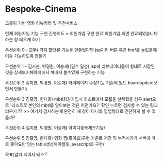 # Bespoke-Cinema
크롤링 기반 영화 리뷰정리 및 추천서비스

현재 회원가입 기능 구현 진행척도 = 회원가입 구현 완료
회원가입 되면 완료되었습니다 하는 창 띄우게 하기

우선순위 0 - 모두)
각자 할당된 기능을 만들었다면 jsp끼리 버튼 혹은 href를 눌렀을때 이동 가능하도록 만들기

우선순위 1 - 김지현, 박경원, 이승재)(필수 달성)
jsp에 리뷰데이터들이 <Arraylist>형태로 저장된것을 상세보기페이지에서 
꺼내서 볼수있게 구현하는 기능

우선순위 2 김지현, 박경원, 이승재)
마이페이지 수정기능 기존에 있던 boardupdate보면서 만들기/

우선순위 3 김홍명, 한다희)
mbti회원가입시 리스트에서 모름을 선택했을 경우 
alert으로 '테스트로 본인의 mbti를 알아보는 것은 어떤가요?' 확인 누르면 
검사할 수 있는 링크띄우기 
?? >> 여기서 검사하는게 완전히 새 창이 아니라 팝업형태로 간단하게 할 수 있을까?

우선순위 4 김지현, 박경원, 이승재)
아이디중복체크기능/

우선순위 5 김홍명, 한다희)
영화 찜(좋아요)구현
카운트 저장 및 누적시키기 서버에 따로 좋아요만 담는 table생성해야할듯
javascript로 구현/

목표)알파 페이지 테스트 
